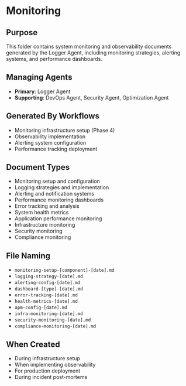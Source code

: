 # Monitoring

## Purpose
This folder contains system monitoring and observability documents generated by the Logger Agent, including monitoring strategies, alerting systems, and performance dashboards.

## Managing Agents
- **Primary**: Logger Agent
- **Supporting**: DevOps Agent, Security Agent, Optimization Agent

## Generated By Workflows
- Monitoring infrastructure setup (Phase 4)
- Observability implementation
- Alerting system configuration
- Performance tracking deployment

## Document Types
- Monitoring setup and configuration
- Logging strategies and implementation
- Alerting and notification systems
- Performance monitoring dashboards
- Error tracking and analysis
- System health metrics
- Application performance monitoring
- Infrastructure monitoring
- Security monitoring
- Compliance monitoring

## File Naming
- `monitoring-setup-[component]-[date].md`
- `logging-strategy-[date].md`
- `alerting-config-[date].md`
- `dashboard-[type]-[date].md`
- `error-tracking-[date].md`
- `health-metrics-[date].md`
- `apm-config-[date].md`
- `infra-monitoring-[date].md`
- `security-monitoring-[date].md`
- `compliance-monitoring-[date].md`

## When Created
- During infrastructure setup
- When implementing observability
- For production deployment
- During incident post-mortems